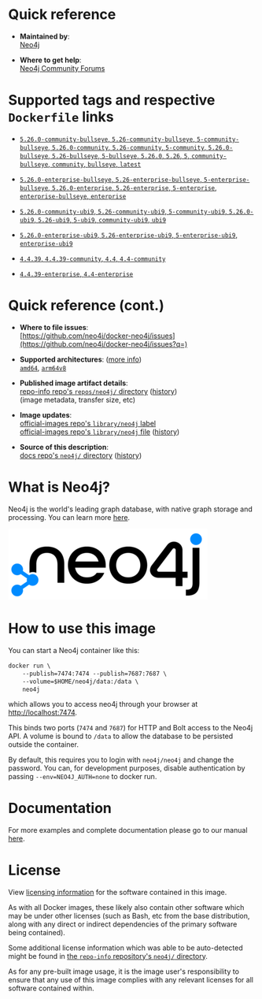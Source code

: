 <!--

********************************************************************************

WARNING:

    DO NOT EDIT "neo4j/README.md"

    IT IS AUTO-GENERATED

    (from the other files in "neo4j/" combined with a set of templates)

********************************************************************************

-->

# Quick reference

-	**Maintained by**:  
	[Neo4j](https://github.com/neo4j/docker-neo4j)

-	**Where to get help**:  
	[Neo4j Community Forums](https://community.neo4j.com)

# Supported tags and respective `Dockerfile` links

-	[`5.26.0-community-bullseye`, `5.26-community-bullseye`, `5-community-bullseye`, `5.26.0-community`, `5.26-community`, `5-community`, `5.26.0-bullseye`, `5.26-bullseye`, `5-bullseye`, `5.26.0`, `5.26`, `5`, `community-bullseye`, `community`, `bullseye`, `latest`](https://github.com/neo4j/docker-neo4j-publish/blob/f82529102b6fcdd531cd088947f374ac7467958a/5.26.0/bullseye/community/Dockerfile)

-	[`5.26.0-enterprise-bullseye`, `5.26-enterprise-bullseye`, `5-enterprise-bullseye`, `5.26.0-enterprise`, `5.26-enterprise`, `5-enterprise`, `enterprise-bullseye`, `enterprise`](https://github.com/neo4j/docker-neo4j-publish/blob/f82529102b6fcdd531cd088947f374ac7467958a/5.26.0/bullseye/enterprise/Dockerfile)

-	[`5.26.0-community-ubi9`, `5.26-community-ubi9`, `5-community-ubi9`, `5.26.0-ubi9`, `5.26-ubi9`, `5-ubi9`, `community-ubi9`, `ubi9`](https://github.com/neo4j/docker-neo4j-publish/blob/f82529102b6fcdd531cd088947f374ac7467958a/5.26.0/ubi9/community/Dockerfile)

-	[`5.26.0-enterprise-ubi9`, `5.26-enterprise-ubi9`, `5-enterprise-ubi9`, `enterprise-ubi9`](https://github.com/neo4j/docker-neo4j-publish/blob/f82529102b6fcdd531cd088947f374ac7467958a/5.26.0/ubi9/enterprise/Dockerfile)

-	[`4.4.39`, `4.4.39-community`, `4.4`, `4.4-community`](https://github.com/neo4j/docker-neo4j-publish/blob/e0b93f39e18ba02d3c37677b70fd869070df0515/4.4.39/bullseye/community/Dockerfile)

-	[`4.4.39-enterprise`, `4.4-enterprise`](https://github.com/neo4j/docker-neo4j-publish/blob/e0b93f39e18ba02d3c37677b70fd869070df0515/4.4.39/bullseye/enterprise/Dockerfile)

# Quick reference (cont.)

-	**Where to file issues**:  
	[https://github.com/neo4j/docker-neo4j/issues](https://github.com/neo4j/docker-neo4j/issues?q=)

-	**Supported architectures**: ([more info](https://github.com/docker-library/official-images#architectures-other-than-amd64))  
	[`amd64`](https://hub.docker.com/r/amd64/neo4j/), [`arm64v8`](https://hub.docker.com/r/arm64v8/neo4j/)

-	**Published image artifact details**:  
	[repo-info repo's `repos/neo4j/` directory](https://github.com/docker-library/repo-info/blob/master/repos/neo4j) ([history](https://github.com/docker-library/repo-info/commits/master/repos/neo4j))  
	(image metadata, transfer size, etc)

-	**Image updates**:  
	[official-images repo's `library/neo4j` label](https://github.com/docker-library/official-images/issues?q=label%3Alibrary%2Fneo4j)  
	[official-images repo's `library/neo4j` file](https://github.com/docker-library/official-images/blob/master/library/neo4j) ([history](https://github.com/docker-library/official-images/commits/master/library/neo4j))

-	**Source of this description**:  
	[docs repo's `neo4j/` directory](https://github.com/docker-library/docs/tree/master/neo4j) ([history](https://github.com/docker-library/docs/commits/master/neo4j))

# What is Neo4j?

Neo4j is the world's leading graph database, with native graph storage and processing. You can learn more [here](http://neo4j.com/developer).

![logo](https://raw.githubusercontent.com/docker-library/docs/56823e63d5b6dd7ddbb9d5d3c4a8947778055d8e/neo4j/logo.png)

# How to use this image

You can start a Neo4j container like this:

```console
docker run \
    --publish=7474:7474 --publish=7687:7687 \
    --volume=$HOME/neo4j/data:/data \
    neo4j
```

which allows you to access neo4j through your browser at [http://localhost:7474](http://localhost:7474).

This binds two ports (`7474` and `7687`) for HTTP and Bolt access to the Neo4j API. A volume is bound to `/data` to allow the database to be persisted outside the container.

By default, this requires you to login with `neo4j/neo4j` and change the password. You can, for development purposes, disable authentication by passing `--env=NEO4J_AUTH=none` to docker run.

# Documentation

For more examples and complete documentation please go to our manual [here](http://neo4j.com/docs/operations-manual/current/deployment/single-instance/docker/).

# License

View [licensing information](https://neo4j.com/licensing) for the software contained in this image.

As with all Docker images, these likely also contain other software which may be under other licenses (such as Bash, etc from the base distribution, along with any direct or indirect dependencies of the primary software being contained).

Some additional license information which was able to be auto-detected might be found in [the `repo-info` repository's `neo4j/` directory](https://github.com/docker-library/repo-info/tree/master/repos/neo4j).

As for any pre-built image usage, it is the image user's responsibility to ensure that any use of this image complies with any relevant licenses for all software contained within.
